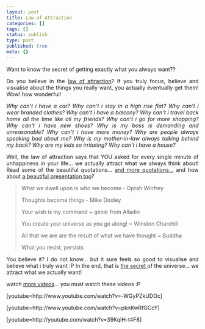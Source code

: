 ```yaml
---
layout: post
title: Law of Attraction
categories: []
tags: []
status: publish
type: post
published: true
meta: {}
---
```

<p align="justify">Want to know the secret of getting exactly what you always want?? </p>
<p align="justify">Do you believe in the <a href="http://law-of-attraction-info.com/">law of attraction</a>? If you truly focus, believe and visualise about the things you really want, you actually eventually get them! Wow! how wonderful!</p>

<p align="justify"><em>Why can't i have a car?
Why can't i stay in a high rise flat?
Why can't i wear branded clothes?
Why can't i have a balcony?
Why can't i travel back home all the time like all my friends?
Why can't i go for more shopping?
Why can't i have new shoes?
Why is my boss is demanding and unreasonable?
Why can't i have more money?
Why are people always speaking bad about me?
Why is my mother-in-law always talking behind my back?
Why are my kids so irritating?
Why can't i have a house?</em>
<p align="justify">Well, the law of attraction says that YOU asked for every single minute of unhappiness in your life... we actually attract what we always think about! Read some of the beautiful quotations... <a href="http://lawofattraction.meetup.com/114/boards/view/viewthread?thread=2686854">and more quotations...</a> and how about <a href="http://intentexperiment.com/presentation.php">a beautiful presentation too</a>?</p>

<blockquote>
<p align="justify">What we dwell upon is who we become - Oprah Winfrey </p>
<p align="justify">Thoughts become things - Mike Dooley</p>
<p align="justify">Your wish is my command ~ genie from Alladin</p>
<p align="justify">You create your universe as you go along! ~ Winston Churchill</p>
<p align="justify">All that we are are the result of what we have thought ~ Buddha</p>
<p align="justify">What you resist, persists</p>
</blockquote>
<p align="justify">You believe it? I do not know... but it sure feels so good to visualise and believe what i truly want :P In the end, that is <a href="http://thesecret.tv/home.html">the secret </a>of the universe... we attract what we actually want!</p>
<p align="justify">watch <a href="http://youtube.com/results?search_query=the+secret+law+of+attraction">more videos</a>... you must watch these videos :P</p>
<p align="justify">[youtube=http://www.youtube.com/watch?v=-WGyPZkUDOc]</p>
<p align="justify">[youtube=http://www.youtube.com/watch?v=pknKwRfGCcY]</p>
<p align="justify">[youtube=http://youtube.com/watch?v=39KqIH-t4F8]</p>
